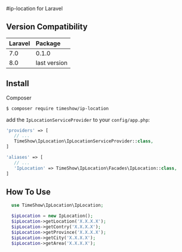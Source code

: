 #ip-location for Laravel

## Version Compatibility

 Laravel      | Package
:-------------|:--------
 7.0     | 0.1.0
 8.0     | last version
 
 
 ## Install
Composer
 
 ``` bash
 $ composer require timeshow/ip-location
 ```
 
add the `IpLocationServiceProvider` to your `config/app.php`:
 
 ``` php
'providers' => [
    // ...
    TimeShow\IpLocation\IpLocationServiceProvider::class,
 ]
 ```
 
  ``` php
 'aliases' => [
     // ...
     'IpLocation' => TimeShow\IpLocation\Facades\IpLocation::class,
  ]
  ```
 
 
 ## How To Use
 
 ```php
   use TimeShow\IpLocation\IpLocation;

   $ipLocation = new IpLocation();
   $ipLocation->getLocation('X.X.X.X');   
   $ipLocation->getContry('X.X.X.X');
   $ipLocation->getProvince('X.X.X.X');
   $ipLocation->getCity('X.X.X.X');
   $ipLocation->getArea('X.X.X.X');

```